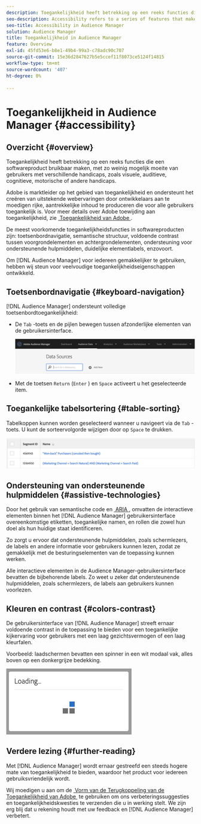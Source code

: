 ```yaml
---
description: Toegankelijkheid heeft betrekking op een reeks functies die een softwareproduct bruikbaar maken, met zo weinig mogelijk moeite van gebruikers met verschillende handicaps, zoals visuele, auditieve, cognitieve, motorische of andere handicaps.
seo-description: Accessibility refers to a series of features that make a software product usable, with as little effort as possible from users with various disabilities, such as visual, auditory, cognitive, motor, or other kind.
seo-title: Accessibility in Audience Manager
solution: Audience Manager
title: Toegankelijkheid in Audience Manager
feature: Overview
exl-id: 45fd53e6-b8e1-49b4-99a3-c78adc90c707
source-git-commit: 15e36d2847627b5e5ccef11f8073ce5124f14815
workflow-type: tm+mt
source-wordcount: '407'
ht-degree: 0%

---
```


# Toegankelijkheid in Audience Manager {#accessibility}

## Overzicht {#overview}

Toegankelijkheid heeft betrekking op een reeks functies die een softwareproduct bruikbaar maken, met zo weinig mogelijk moeite van gebruikers met verschillende handicaps, zoals visuele, auditieve, cognitieve, motorische of andere handicaps.

Adobe is marktleider op het gebied van toegankelijkheid en ondersteunt het creëren van uitstekende webervaringen door ontwikkelaars aan te moedigen rijke, aantrekkelijke inhoud te produceren die voor alle gebruikers toegankelijk is. Voor meer details over Adobe toewijding aan toegankelijkheid, zie [&#x200B; Toegankelijkheid van Adobe &#x200B;](https://www.adobe.com/accessibility.html).

De meest voorkomende toegankelijkheidsfuncties in softwareproducten zijn: toetsenbordnavigatie, semantische structuur, voldoende contrast tussen voorgrondelementen en achtergrondelementen, ondersteuning voor ondersteunende hulpmiddelen, duidelijke elementlabels, enzovoort.

Om [!DNL Audience Manager] voor iedereen gemakkelijker te gebruiken, hebben wij steun voor veelvoudige toegankelijkheidseigenschappen ontwikkeld.

## Toetsenbordnavigatie {#keyboard-navigation}

[!DNL Audience Manager] ondersteunt volledige toetsenbordtoegankelijkheid:

* De `Tab` -toets en de pijlen bewegen tussen afzonderlijke elementen van de gebruikersinterface.

  ![&#x200B; toegankelijkheid-hoogtepunt &#x200B;](assets/accesibility-highlight.png)

* Met de toetsen `Return` (`Enter` ) en `Space` activeert u het geselecteerde item.

## Toegankelijke tabelsortering {#table-sorting}

Tabelkoppen kunnen worden geselecteerd wanneer u navigeert via de `Tab` -toets. U kunt de sorteervolgorde wijzigen door op `Space` te drukken.

![&#x200B; toegankelijkheid-lijst-kopballen &#x200B;](assets/accessibility-table-headers.png)

## Ondersteuning van ondersteunende hulpmiddelen {#assistive-technologies}

Door het gebruik van semantische code en [&#x200B; ARIA &#x200B;](https://www.w3.org/WAI/standards-guidelines/aria/), omvatten de interactieve elementen binnen het [!DNL Audience Manager] gebruikersinterface overeenkomstige etiketten, toegankelijke namen, en rollen die zowel hun doel als hun huidige staat identificeren.

Zo zorgt u ervoor dat ondersteunende hulpmiddelen, zoals schermlezers, de labels en andere informatie voor gebruikers kunnen lezen, zodat ze gemakkelijk met de besturingselementen van de toepassing kunnen werken.

Alle interactieve elementen in de Audience Manager-gebruikersinterface bevatten de bijbehorende labels. Zo weet u zeker dat ondersteunende hulpmiddelen, zoals schermlezers, de labels aan gebruikers kunnen voorlezen.

## Kleuren en contrast {#colors-contrast}

De gebruikersinterface van [!DNL Audience Manager] streeft ernaar voldoende contrast in de toepassing te bieden voor een toegankelijke kijkervaring voor gebruikers met een laag gezichtsvermogen of een laag kleurfalen.

Voorbeeld: laadschermen bevatten een spinner in een wit modaal vak, alles boven op een donkergrijze bedekking.

![&#x200B; toegankelijkheid-lading &#x200B;](assets/accessibility-loading.png)

## Verdere lezing {#further-reading}

Met [!DNL Audience Manager] wordt ernaar gestreefd een steeds hogere mate van toegankelijkheid te bieden, waardoor het product voor iedereen gebruiksvriendelijk wordt.

Wij moedigen u aan om de [&#x200B; Vorm van de Terugkoppeling van de Toegankelijkheid van Adobe &#x200B;](https://www.adobe.com/accessibility/feedback.html) te gebruiken om ons verbeteringssuggesties en toegankelijkheidskwesties te verzenden die u in werking stelt. We zijn erg blij dat u rekening houdt met uw feedback en [!DNL Audience Manager] verbetert.
